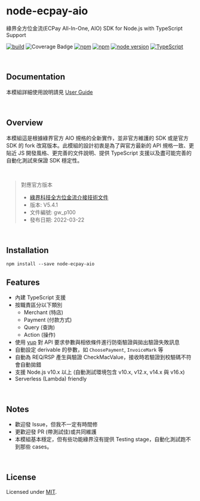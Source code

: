 # node-ecpay-aio

綠界全方位金流(ECPay All-In-One, AIO) SDK for Node.js with TypeScript Support

[![build](https://github.com/simenkid/node-ecpay-aio/actions/workflows/build.yml/badge.svg)](https://github.com/simenkid/node-ecpay-aio/actions/workflows/build.yml)
![Coverage Badge](https://img.shields.io/endpoint?url=https://gist.githubusercontent.com/simenkid/6cd8ec3f4115bc7b0fc0cb646da2dd77/raw/d473b387740594dc486c5b8032ad8ba7adb7b91b/node-ecpay-aio__heads_main.json)
[![npm](https://img.shields.io/npm/v/node-ecpay-aio.svg?cacheSeconds=3600)](https://www.npmjs.com/package/node-ecpay-aio)
[![npm](https://img.shields.io/npm/l/node-ecpay-aio.svg?cacheSeconds=3600)](https://github.com/simenkid/node-ecpay-aio/blob/main/LICENSE)
[![node version](https://img.shields.io/node/v/node-ecpay-aio)](https://img.shields.io/node/v/node-ecpay-aio)
[![TypeScript](https://img.shields.io/badge/%3C%2F%3E-TypeScript-%230074c1.svg)](http://www.typescriptlang.org/)

<br />

## Documentation

本模組詳細使用說明請見 [User Guide](https://github.com/simenkid/node-ecpay-aio/wiki/User-Guide)

<br />

## Overview

本模組這是根據綠界官方 AIO 規格的全新實作，並非官方維護的 SDK 或是官方 SDK 的 fork 改寫版本。此模組的設計初衷是為了與官方最新的 API 規格一致、更貼近 JS 開發風格、更完善的文件說明、提供 TypeScript 支援以及盡可能完善的自動化測試來保證 SDK 穩定性。

<br />

> 對應官方版本
>
> - [綠界科技全方位金流介接技術文件](https://www.ecpay.com.tw/Service/API_Dwnld)
> - 版本: V5.4.1
> - 文件編號: gw_p100
> - 發布日期: 2022-03-22

<br />

## Installation

```
npm install --save node-ecpay-aio
```

## Features

- 內建 TypeScript 支援
- 按職責區分以下類別
  - Merchant (特店)
  - Payment (付款方式)
  - Query (查詢)
  - Action (操作)
- 使用 [yup](https://github.com/jquense/yup) 對 API 要求參數與相依條件進行防衛驗證與拋出驗證失敗訊息
- 自動設定 derivable 的參數，如 `ChoosePayment`, `InvoiceMark` 等
- 自動為 REQ/RSP 產生與驗證 CheckMacValue，接收時若驗證到校驗碼不符會自動拋錯
- 支援 Node.js v10.x 以上 (自動測試環境包含 v10.x, v12.x, v14.x 與 v16.x)
- Serverless (Lambda) friendly

<br />

## Notes

- 歡迎發 Issue，但我不一定有時間修
- 更歡迎發 PR (帶測試佳)或共同維護
- 本模組基本穩定，但有些功能綠界沒有提供 Testing stage，自動化測試跑不到那些 cases。

<br />

## License

Licensed under [MIT](https://github.com/simenkid/node-ecpay-aio/blob/main/LICENSE).

